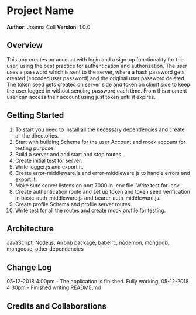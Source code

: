 # Project Name
**Author**: Joanna Coll
**Version**: 1.0.0 

## Overview

This app creates an account with login and a sign-up functionality for the user, using the best practice for authentication and authorization. The user uses a password which is sent to the server, where a hash password gets created (encoded user password) and the original user password deleted. The token seed gets created on server side and token on client side to keep the user logged in without sending password each time. From this moment user can access their account using just token until it expires.

## Getting Started

1. To start you need to install all the necessary dependencies and create all the directories.
2. Start with building Schema for the user Account and mock account for testing purpose.
3. Build a server and add start and stop routes.
4. Create initial test for server.
5. Write logger.js and export it.
6. Create error-middleware.js and error-middleware.js to handle errors and export it.
7. Make sure server listens on port 7000 in .env file. Write test for .env.
8. Create authentication route and set up token and token seed verification in basic-auth-middleware.js and bearer-auth-middleware.js.
9. Create profile Schema and profile server routes.
10. Write test for all the routes and create mock profile for testing.



## Architecture
JavaScript, Node.js, Airbnb package, babelrc, nodemon, mongodb, mongoose, other dependencies

## Change Log

05-12-2018 4:00pm - The application is finished. Fully working.
05-12-2018 4:30pm - Finished writing README.md


## Credits and Collaborations